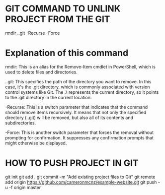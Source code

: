 # GIT COMMAND TO UNLINK PROJECT FROM THE GIT 

rmdir .\.git -Recurse -Force

# Explanation of this command 

rmdir: This is an alias for the Remove-Item cmdlet in PowerShell, which is used to delete files and directories.

.\.git: This specifies the path of the directory you want to remove. In this case, it's the .git directory, which is commonly associated with version control systems like Git. The .\ represents the current directory, so it points to the .git directory in the current location.

-Recurse: This is a switch parameter that indicates that the command should remove items recursively. It means that not only the specified directory (.\.git) will be removed, but also all of its contents and subdirectories.

-Force: This is another switch parameter that forces the removal without prompting for confirmation. It suppresses any confirmation prompts that might otherwise be displayed.

# HOW TO PUSH PROJECT IN GIT 

git init
git add .
git commit -m "Add existing project files to Git"
git remote add origin https://github.com/cameronmcnz/example-website.git
git push -u -f origin master
